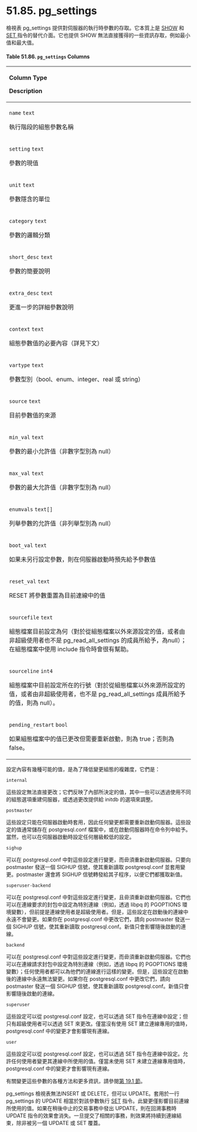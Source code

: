 # 51.85. pg\_settings

檢視表 pg\_settings 提供對伺服器的執行時參數的存取。它本質上是 [SHOW](../../reference/sql-commands/show.md) 和 [SET ](../../reference/sql-commands/set.md)指令的替代介面。它也提供 SHOW 無法直接獲得的一些資訊存取，例如最小值和最大值。

####  **Table 51.86. `pg_settings` Columns**

<table>
  <thead>
    <tr>
      <th style="text-align:left">
        <p>Column Type</p>
        <p>Description</p>
      </th>
    </tr>
  </thead>
  <tbody>
    <tr>
      <td style="text-align:left">
        <p><code>name</code>  <code>text</code>
        </p>
        <p>&#x57F7;&#x884C;&#x968E;&#x6BB5;&#x7684;&#x7D44;&#x614B;&#x53C3;&#x6578;&#x540D;&#x7A31;</p>
      </td>
    </tr>
    <tr>
      <td style="text-align:left">
        <p><code>setting</code>  <code>text</code>
        </p>
        <p>&#x53C3;&#x6578;&#x7684;&#x73FE;&#x503C;</p>
      </td>
    </tr>
    <tr>
      <td style="text-align:left">
        <p><code>unit</code>  <code>text</code>
        </p>
        <p>&#x53C3;&#x6578;&#x96B1;&#x542B;&#x7684;&#x55AE;&#x4F4D;</p>
      </td>
    </tr>
    <tr>
      <td style="text-align:left">
        <p><code>category</code>  <code>text</code>
        </p>
        <p>&#x53C3;&#x6578;&#x7684;&#x908F;&#x8F2F;&#x5206;&#x985E;</p>
      </td>
    </tr>
    <tr>
      <td style="text-align:left">
        <p><code>short_desc</code>  <code>text</code>
        </p>
        <p>&#x53C3;&#x6578;&#x7684;&#x7C21;&#x8981;&#x8AAA;&#x660E;</p>
      </td>
    </tr>
    <tr>
      <td style="text-align:left">
        <p><code>extra_desc</code>  <code>text</code>
        </p>
        <p>&#x66F4;&#x9032;&#x4E00;&#x6B65;&#x7684;&#x8A73;&#x7D30;&#x53C3;&#x6578;&#x8AAA;&#x660E;</p>
      </td>
    </tr>
    <tr>
      <td style="text-align:left">
        <p><code>context</code>  <code>text</code>
        </p>
        <p>&#x7D44;&#x614B;&#x53C3;&#x6578;&#x503C;&#x7684;&#x5FC5;&#x8981;&#x5167;&#x5BB9;&#xFF08;&#x8A73;&#x898B;&#x4E0B;&#x6587;&#xFF09;</p>
      </td>
    </tr>
    <tr>
      <td style="text-align:left">
        <p><code>vartype</code>  <code>text</code>
        </p>
        <p>&#x53C3;&#x6578;&#x578B;&#x5225;&#xFF08;bool&#x3001;enum&#x3001;integer&#x3001;real
          &#x6216; string&#xFF09;</p>
      </td>
    </tr>
    <tr>
      <td style="text-align:left">
        <p><code>source</code>  <code>text</code>
        </p>
        <p>&#x76EE;&#x524D;&#x53C3;&#x6578;&#x503C;&#x7684;&#x4F86;&#x6E90;</p>
      </td>
    </tr>
    <tr>
      <td style="text-align:left">
        <p><code>min_val</code>  <code>text</code>
        </p>
        <p>&#x53C3;&#x6578;&#x7684;&#x6700;&#x5C0F;&#x5141;&#x8A31;&#x503C;&#xFF08;&#x975E;&#x6578;&#x5B57;&#x578B;&#x5225;&#x70BA;
          null&#xFF09;</p>
      </td>
    </tr>
    <tr>
      <td style="text-align:left">
        <p><code>max_val</code>  <code>text</code>
        </p>
        <p>&#x53C3;&#x6578;&#x7684;&#x6700;&#x5927;&#x5141;&#x8A31;&#x503C;&#xFF08;&#x975E;&#x6578;&#x5B57;&#x578B;&#x5225;&#x70BA;
          null&#xFF09;</p>
      </td>
    </tr>
    <tr>
      <td style="text-align:left">
        <p><code>enumvals</code>  <code>text[]</code>
        </p>
        <p>&#x5217;&#x8209;&#x53C3;&#x6578;&#x7684;&#x5141;&#x8A31;&#x503C;&#xFF08;&#x975E;&#x5217;&#x8209;&#x578B;&#x5225;&#x70BA;
          null&#xFF09;</p>
      </td>
    </tr>
    <tr>
      <td style="text-align:left">
        <p><code>boot_val</code>  <code>text</code>
        </p>
        <p>&#x5982;&#x679C;&#x672A;&#x53E6;&#x884C;&#x8A2D;&#x5B9A;&#x53C3;&#x6578;&#xFF0C;&#x5247;&#x5728;&#x4F3A;&#x670D;&#x5668;&#x555F;&#x52D5;&#x6642;&#x9810;&#x5148;&#x7D66;&#x4E88;&#x53C3;&#x6578;&#x503C;</p>
      </td>
    </tr>
    <tr>
      <td style="text-align:left">
        <p><code>reset_val</code>  <code>text</code>
        </p>
        <p>RESET &#x5C07;&#x53C3;&#x6578;&#x91CD;&#x7F6E;&#x70BA;&#x76EE;&#x524D;&#x9023;&#x7DDA;&#x4E2D;&#x7684;&#x503C;</p>
      </td>
    </tr>
    <tr>
      <td style="text-align:left">
        <p><code>sourcefile</code>  <code>text</code>
        </p>
        <p>&#x7D44;&#x614B;&#x6A94;&#x6848;&#x76EE;&#x524D;&#x8A2D;&#x5B9A;&#x70BA;&#x4F55;&#xFF08;&#x5C0D;&#x65BC;&#x5F9E;&#x7D44;&#x614B;&#x6A94;&#x6848;&#x4EE5;&#x5916;&#x4F86;&#x6E90;&#x8A2D;&#x5B9A;&#x7684;&#x503C;&#xFF0C;&#x6216;&#x8005;&#x7531;&#x975E;&#x8D85;&#x7D1A;&#x4F7F;&#x7528;&#x8005;&#x4E5F;&#x4E0D;&#x662F;
          pg_read_all_settings &#x7684;&#x6210;&#x54E1;&#x6240;&#x7D66;&#x4E88;&#xFF0C;&#x70BA;null&#xFF09;&#xFF1B;&#x5728;&#x7D44;&#x614B;&#x6A94;&#x6848;&#x4E2D;&#x4F7F;&#x7528;
          include &#x6307;&#x4EE4;&#x6642;&#x6703;&#x5F88;&#x6709;&#x5E6B;&#x52A9;&#x3002;</p>
      </td>
    </tr>
    <tr>
      <td style="text-align:left">
        <p><code>sourceline</code>  <code>int4</code>
        </p>
        <p>&#x7D44;&#x614B;&#x6A94;&#x6848;&#x4E2D;&#x76EE;&#x524D;&#x8A2D;&#x5B9A;&#x6240;&#x5728;&#x7684;&#x884C;&#x865F;&#xFF08;&#x5C0D;&#x65BC;&#x5F9E;&#x7D44;&#x614B;&#x6A94;&#x6848;&#x4EE5;&#x5916;&#x4F86;&#x6E90;&#x6240;&#x8A2D;&#x5B9A;&#x7684;&#x503C;&#xFF0C;&#x6216;&#x8005;&#x7531;&#x975E;&#x8D85;&#x7D1A;&#x4F7F;&#x7528;&#x8005;&#xFF0C;&#x4E5F;&#x4E0D;&#x662F;
          pg_read_all_settings &#x6210;&#x54E1;&#x6240;&#x7D66;&#x4E88;&#x7684;&#x503C;&#xFF0C;&#x5247;&#x70BA;
          null&#xFF09;&#x3002;</p>
      </td>
    </tr>
    <tr>
      <td style="text-align:left">
        <p><code>pending_restart</code>  <code>bool</code>
        </p>
        <p>&#x5982;&#x679C;&#x7D44;&#x614B;&#x6A94;&#x6848;&#x4E2D;&#x7684;&#x503C;&#x5DF2;&#x66F4;&#x6539;&#x4F46;&#x9700;&#x8981;&#x91CD;&#x65B0;&#x555F;&#x52D5;&#xFF0C;&#x5247;&#x70BA;
          true&#xFF1B;&#x5426;&#x5247;&#x70BA; false&#x3002;</p>
      </td>
    </tr>
  </tbody>
</table>

設定內容有幾種可能的值，是為了降低變更組態的複雜度，它們是：

`internal`

這些設定無法直接更改；它們反映了內部所決定的值，其中一些可以透過使用不同的組態選項重建伺服器，或透過更改提供給 initdb 的選項來調整。

`postmaster`

這些設定只能在伺服器啟動時套用，因此任何變更都需要重新啟動伺服器。這些設定的值通常儲存在 postgresql.conf 檔案中，或在啟動伺服器時在命令列中給予。當然，也可以在伺服器啟動時設定任何層級較低的設定。

`sighup`

可以在 postgresql.conf 中對這些設定進行變更，而毌須重新啟動伺服器。只要向 postmaster 發送一個 SIGHUP 信號，使其重新讀取 postgresql.conf 並套用變更。postmaster 還會將 SIGHUP 信號轉發給其子程序，以便它們都獲取新值。

`superuser-backend`

可以在 postgresql.conf 中對這些設定進行變更，且毌須重新啟動伺服器。它們也可以在連線要求的封包中設定為特別連線（例如，透過 libpq 的 PGOPTIONS 環境變數），但前提是連線使用者是超級使用者。但是，這些設定在啟動後的連線中永遠不會變更。如果你在 postgresql.conf 中更改它們，請向 postmaster 發送一個 SIGHUP 信號，使其重新讀取 postgresql.conf。新值只會影響隨後啟動的連線。

`backend`

可以在 postgresql.conf 中對這些設定進行變更，而毌須重新啟動伺服器。它們也可以在連線請求封包中設定為特別連線（例如，透過 libpq 的 PGOPTIONS 環境變數）；任何使用者都可以為他們的連線進行這樣的變更。但是，這些設定在啟動後的連線中永遠無法變更。如果你在 postgresql.conf 中更改它們，請向 postmaster 發送一個 SIGHUP 信號，使其重新讀取 postgresql.conf。新值只會影響隨後啟動的連線。

`superuser`

這些設定可以從 postgresql.conf 設定，也可以透過 SET 指令在連線中設定；但只有超級使用者可以透過 SET 來更改。僅當沒有使用 SET 建立連線專用的值時，postgresql.conf 中的變更才會影響現有連線。

`user`

這些設定可以從 postgresql.conf 設定，也可以透過 SET 指令在連線中設定。允許任何使用者變更其連線中所使用的值。僅當未使用 SET 未建立連線專用值時，postgresql.conf 中的變更才會影響現有連線。

有關變更這些參數的各種方法和更多資訊，請參閱[第 19.1 節](../../server-administration/server-configuration/setting-parameters.md)。

pg\_settings 檢視表無法INSERT 或 DELETE，但可以 UPDATE。套用於一行 pg\_settings 的 UPDATE 相當於對該參數執行 [SET](../../reference/sql-commands/set.md) 指令。此變更僅影響目前連線所使用的值。如果在稍後中止的交易事務中發出 UPDATE，則在回溯事務時 UPDATE 指令的效果會消失。一旦提交了相關的事務，則效果將持續到連線結束，除非被另一個 UPDATE 或 SET 覆蓋。

